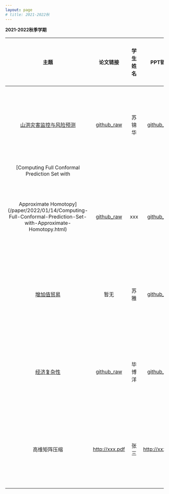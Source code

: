 ```yaml
---
layout: page
# title: 2021-2022秋
---
```


**2021-2022秋季学期**

| 主题 | 论文链接 | 学生姓名 | PPT链接 | 课程所属教师 | 其他材料 |
| :-: | :-: | :-: | :-: | :-: | :-: |
| [山洪灾害监控与风险预测](/paper/2022/01/07/山洪灾害监控与风险预测.html) | [github_raw](https://github.com/RucStatReading/RucStatReading.github.io/raw/main/pdf/%E4%B8%BB%E6%96%87%E7%8C%AE%E9%98%85%E8%AF%BB%E6%96%87%E7%8C%AE%E8%B0%83%E7%A0%94-%E5%B1%B1%E6%B4%AA%E7%81%BE%E5%AE%B3%E7%9B%91%E6%8E%A7%E4%B8%8E%E9%A3%8E%E9%99%A9%E9%A2%84%E6%B5%8B-2021103740-%E8%8B%8F%E9%94%A6%E5%8D%8E.pdf) | 苏锦华 | [github_raw](https://github.com/SmartDataLab/DR-Share/raw/main/index.pptx) | 关国卉 | 百度网盘链接及验证码 |
|  [Computing Full Conformal Prediction Set with
Approximate Homotopy](/paper/2022/01/14/Computing-Full-Conformal-Prediction-Set-with-Approximate-Homotopy.html)  | [github_raw](https://github.com/RucStatReading/RucStatReading.github.io/raw/main/pdf/Computing%20Full%20Conformal%20Prediction%20Set%20with%20Approximate%20Homotopy.pdf) | xxx | [github_raw](https://github.com/RucStatReading/RucStatReading.github.io/raw/main/ppt/Computing%20Full%20Conformal%20Prediction%20Set%20with%20Approximate%20Homotopy.pptx) | xx | 百度网盘链接及验证码 |
| [增加值贸易](/paper/2022/01/17/增加值贸易.html) | 暂无 | 苏雅 | [github_raw](https://github.com/RucStatReading/RucStatReading.github.io/raw/main/ppt/%E5%A2%9E%E5%8A%A0%E5%80%BC%E8%B4%B8%E6%98%93.pptx) | 甄峰 | 百度网盘链接及验证码 |
| [经济复杂性](/paper/2022/01/17/经济复杂性.html) | [github_raw](https://github.com/RucStatReading/RucStatReading.github.io/raw/main/pdf/A%20New%20Metrics%20for%20Countries%E2%80%99%20Fitness%20and.pdf) | 毕博洋 | [github_raw](https://github.com/RucStatReading/RucStatReading.github.io/raw/main/ppt/%E6%AF%95%E5%8D%9A%E6%B4%8B%2B%E7%BB%8F%E6%B5%8E%E5%A4%8D%E6%9D%82%E6%80%A7%E7%BB%BC%E8%BF%B0.pptx)| 张景肖 | 百度网盘链接及验证码 |
| 高维矩阵压缩 | http://xxx.pdf | 张三 | http://xxx.pptx | 王老师 | 百度网盘链接及验证码 |
